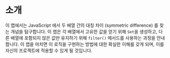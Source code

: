 # 소개

이 랩에서는 JavaScript 에서 두 배열 간의 대칭 차이 (symmetric difference) 를 찾는 개념을 탐구합니다. 이 랩은 각 배열에서 고유한 값을 얻기 위해 `Set`을 생성하고, 다른 배열에 포함되지 않은 값만 유지하기 위해 `filter()` 메서드를 사용하는 과정을 안내합니다. 이 랩을 마치면 이 로직을 구현하는 방법에 대한 확실한 이해를 갖게 되며, 이를 자신의 프로젝트에 적용할 수 있게 될 것입니다.
